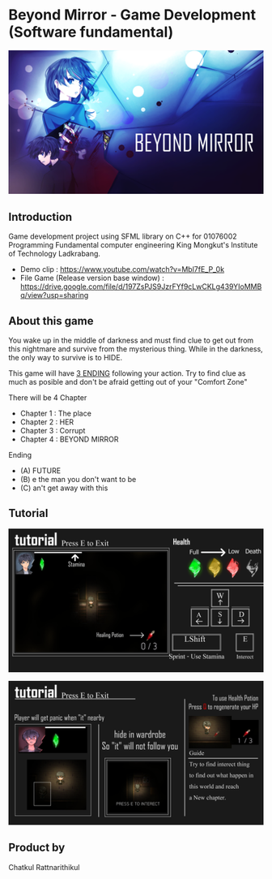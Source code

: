 # Beyond Mirror - Game Development (Software fundamental)
![alt text](<document/Beyond MirrorLOGO.png>)

## Introduction
Game development project using SFML library on C++ for 01076002 Programming Fundamental computer engineering King Mongkut's Institute of Technology Ladkrabang.
- Demo clip : https://www.youtube.com/watch?v=Mbl7fE_P_0k
- File Game (Release version base window) : https://drive.google.com/file/d/197ZsPJS9JzrFYf9cLwCKLg439YIoMMBq/view?usp=sharing


## About this game
You wake up in the middle of darkness and must find clue to get out from this nightmare and survive from the mysterious thing. While in the darkness, the only way to survive is to HIDE.

This game will have <u>3 ENDING</u> following your action. Try to find clue as much as posible and don't be afraid getting out of your "Comfort Zone"

There will be 4 Chapter
- Chapter 1 : The place
- Chapter 2 : HER
- Chapter 3 : Corrupt
- Chapter 4 : BEYOND MIRROR

Ending
- (A) FUTURE
- (B) e the man you don't want to be
- (C) an't get away with this

## Tutorial
![alt text](document/Tur01.png)

![alt text](document/Tur02.png)

## Product by
Chatkul Rattnarithikul
